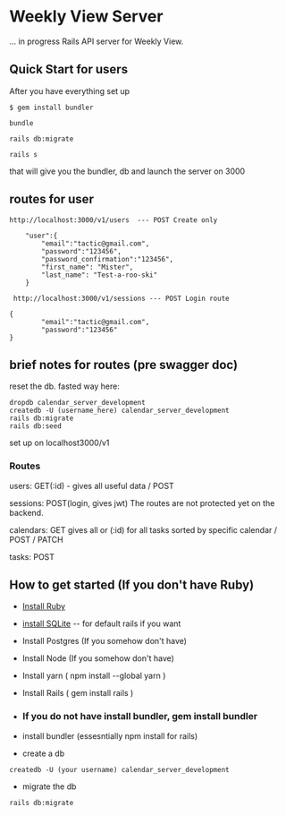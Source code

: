 # Weekly View Server

... in progress Rails API server for Weekly View.




## Quick Start for users

After you have everything set up
```
$ gem install bundler

bundle

rails db:migrate

rails s
```
that will give you the bundler, db and launch the server on 3000

## routes for user

```
http://localhost:3000/v1/users  --- POST Create only

    "user":{
        "email":"tactic@gmail.com",
        "password":"123456",
        "password_confirmation":"123456",
        "first_name": "Mister",
        "last_name": "Test-a-roo-ski"
    }

 http://localhost:3000/v1/sessions --- POST Login route

{
        "email":"tactic@gmail.com",
        "password":"123456"
}

```

## brief notes for routes (pre swagger doc)

reset the db. fasted way here:
```
dropdb calendar_server_development
createdb -U (username_here) calendar_server_development
rails db:migrate
rails db:seed

```

set up on localhost3000/v1

### Routes

users: GET(:id) - gives all useful data / POST

sessions: POST(login, gives jwt) The routes are not protected yet on the backend.

calendars: GET gives all or (:id) for all tasks sorted by specific calendar / POST / PATCH

tasks: POST









## How to get started (If you don't have Ruby)

* [Install Ruby](https://rubyinstaller.org/)

* [install SQLite](https://www.sqlite.org/index.html) -- for default rails if you want

* Install Postgres (If you somehow don't have)

* Install Node (If you somehow don't have)
* Install yarn ( npm install --global yarn )
* Install Rails ( gem install rails )

* ### If you do not have install bundler, gem install bundler

* install bundler (essesntially npm install for rails)

* create a db 
```
createdb -U (your username) calendar_server_development
```

* migrate the db
```
rails db:migrate
```

